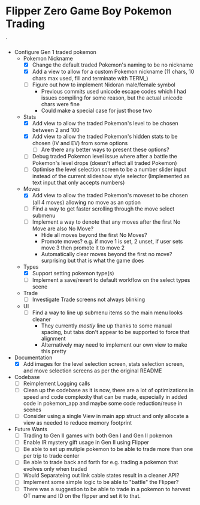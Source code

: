 # Flipper Zero Game Boy Pokemon Trading
`
- Configure Gen 1 traded pokemon  
  - Pokemon Nickname  
    - [x] Change the default traded Pokemon's naming to be no nickname  
    - [x] Add a view to allow for a custom Pokemon nickname (11 chars, 10 chars max used, fill and terminate with TERM_)  
    - [ ] Figure out how to implement Nidoran male/female symbol  
      - Previous commits used unicode escape codes which I had issues compiling for some reason, but the actual unicode chars were fine  
      - Could make a special case for just those two  
  - Stats  
    - [x] Add view to allow the traded Pokemon's level to be chosen between 2 and 100  
    - [x] Add view to allow the traded Pokemon's hidden stats to be chosen (IV and EV) from some options  
      - [ ] Are there any better ways to present these options?  
    - [ ] Debug traded Pokemon level issue where after a battle the Pokemon's level drops (doesn't affect all traded Pokemon)  
    - [ ] Optimise the level selection screen to be a number slider input instead of the current slideshow style selector (Implemented as text input that only accepts numbers)  
  - Moves  
    - [x] Add view to allow the traded Pokemon's moveset to be chosen (all 4 moves) allowing no move as an option  
    - [ ] Find a way to get faster scrolling through the move select submenu  
    - [ ] Implement a way to denote that any moves after the first No Move are also No Move?  
      - Hide all moves beyond the first No Moves?  
      - Promote moves? e.g. if move 1 is set, 2 unset, if user sets move 3 then promote it to move 2  
      - Automatically clear moves beyond the first no move? surprising but that is what the game does  
  - Types  
    - [x] Support setting pokemon type(s)  
    - [ ] Implement a save/revert to default workflow on the select types scene  
  - Trade  
    - [ ] Investigate Trade screens not always blinking  
  - UI  
    - [ ] Find a way to line up submenu items so the main menu looks cleaner  
      - They currently _mostly_ line up thanks to some manual spacing, but tabs don't appear to be supported to force that alignment  
      - Alternatively may need to implement our own view to make this pretty  
- Documentation  
  - [x] Add images for the level selection screen, stats selection screen, and move selection screens as per the original README  
- Codebase  
  - [ ] Reimplement Logging calls  
  - [ ] Clean up the codebase as it is now, there are a lot of optimizations in speed and code complexity that can be made, especially in added code in pokemon_app and maybe some code reduction/reuse in scenes  
  - [ ] Consider using a single View in main app struct and only allocate a view as needed to reduce memory footprint  

- Future Wants  
  - [ ] Trading to Gen II games with both Gen I and Gen II pokemon  
  - [ ] Enable IR mystery gift usage in Gen II using Flipper  
  - [ ] Be able to set up mutiple pokemon to be able to trade more than one per trip to trade center  
  - [ ] Be able to trade back and forth for e.g. trading a pokemon that evolves only when traded  
  - [ ] Would Separateing out link cable states result in a cleaner API?  
  - [ ] Implement some simple logic to be able to "battle" the Flipper?  
  - [ ] There was a suggestion to be able to trade in a pokemon to harvest OT name and ID on the flipper and set it to that.  
